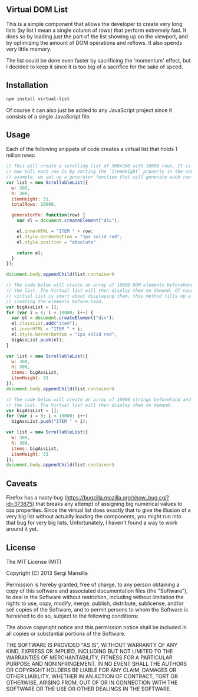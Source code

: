 ## Virtual DOM List

This is a simple component that allows the developer to create very long lists
(by list I mean a single column of rows) that perform extremely fast. It does
so by loading just the part of the list showing up on the viewport, and by
optimizing the amount of DOM operations and reflows. It also spends very little
memory.

The list could be done even faster by sacrificing the 'momentum' effect, but I
decided to keep it since it is too big of a sacrifice for the sake of speed.

## Installation

```sh
npm install virtual-list
```

Of course it can also just be added to any JavaScript project since it consists
of a single JavaScript file.

## Usage

Each of the following snippets of code creates a virtual list that holds 1
milion rows:

```javascript
// This will create a scrolling list of 300x300 with 10000 rows. It is necessary to specify
// how tall each row is by setting the `itemHeight` prpoerty in the config object. In this
// example, we set up a generator function that will generate each row on demand.
var list = new ScrollableList({
  w: 300,
  h: 300,
  itemHeight: 31,
  totalRows: 10000,

  generatorFn: function(row) {
    var el = document.createElement("div");

    el.innerHTML = "ITEM " + row;
    el.style.borderBottom = "1px solid red";
    el.style.position = "absolute"

    return el;
  }
});

document.body.appendChild(list.container)

// The code below will create an array of 10000 DOM elements beforehand and pass them to
// the list. The Virtual list will then display them on demand. Of course, even if the
// virtual list is smart about displaying them, this method fills up a lot of memory by
// creating the elements before-hand.
var bigAssList = [];
for (var i = 0; i < 10000; i++) {
  var el = document.createElement("div");
  el.classList.add("item");
  el.innerHTML = "ITEM " + i;
  el.style.borderBottom = "1px solid red";
  bigAssList.push(el);
}

var list = new ScrollableList({
  w: 300,
  h: 300,
  items: bigAssList,
  itemHeight: 31
});
document.body.appendChild(list.container)

// The code below will create an array of 10000 strings beforehand and pass them to
// the list. The Virtual list will then display them on demand.
var bigAssList = [];
for (var i = 0; i < 10000; i++)
  bigAssList.push("ITEM " + i);

var list = new ScrollableList({
  w: 300,
  h: 300,
  items: bigAssList,
  itemHeight: 31
});
document.body.appendChild(list.container)
```

## Caveats

Firefox has a nasty bug (https://bugzilla.mozilla.org/show_bug.cgi?id=373875)
that breaks any attempt of assigning big numerical values to css properties.
Since the virtual list does exactly that to give the illusion of a very big list
without actually loading the components, you might run into that bug for very big
lists. Unfortunately, I haven't found a way to work around it yet.

## License

The MIT License (MIT)

Copyright (C) 2013 Sergi Mansilla

Permission is hereby granted, free of charge, to any person obtaining a copy of this software and associated documentation files (the "Software"), to deal in the Software without restriction, including without limitation the rights to use, copy, modify, merge, publish, distribute, sublicense, and/or sell copies of the Software, and to permit persons to whom the Software is furnished to do so, subject to the following conditions:

The above copyright notice and this permission notice shall be included in all copies or substantial portions of the Software.

THE SOFTWARE IS PROVIDED "AS IS", WITHOUT WARRANTY OF ANY KIND, EXPRESS OR IMPLIED, INCLUDING BUT NOT LIMITED TO THE WARRANTIES OF MERCHANTABILITY, FITNESS FOR A PARTICULAR PURPOSE AND NONINFRINGEMENT. IN NO EVENT SHALL THE AUTHORS OR COPYRIGHT HOLDERS BE LIABLE FOR ANY CLAIM, DAMAGES OR OTHER LIABILITY, WHETHER IN AN ACTION OF CONTRACT, TORT OR OTHERWISE, ARISING FROM, OUT OF OR IN CONNECTION WITH THE SOFTWARE OR THE USE OR OTHER DEALINGS IN THE SOFTWARE.
